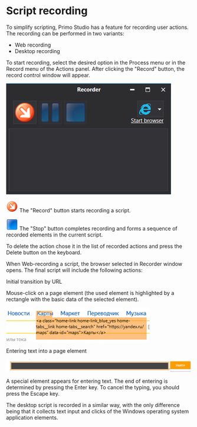 # Script recording

To simplify scripting, Primo Studio has a feature for recording user actions. The recording can be performed in two variants:

* Web recording
* Desktop recording

To start recording, select the desired option in the Process menu or in the Record menu of the Actions panel. After clicking the "Record" button, the record control window will appear.

![](<../.gitbook/assets/web recorder.png>)

![](<../.gitbook/assets/1 (50).png>) The "Record" button starts recording a script.

![](<../.gitbook/assets/2 (10).png>) The "Stop" button completes recording and forms a sequence of recorded elements in the current script.

To delete the action chose it in the list of recorded actions and press the Delete button on the keyboard.&#x20;

When Web-recording a script, the browser selected in Recorder window opens. The final script will include the following actions:

Initial transition by URL

Mouse-click on a page element (the used element is highlighted by a rectangle with the basic data of the selected element).

![](<../.gitbook/assets/3 (10).png>)

Entering text into a page element

![](<../.gitbook/assets/4 (9).png>)

A special element appears for entering text. The end of entering is determined by pressing the Enter key. To cancel the typing, you should press the Escape key.

The desktop script is recorded in a similar way, with the only difference being that it collects text input and clicks of the Windows operating system application elements.
